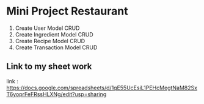 # Mini Project Restaurant
1. Create User Model CRUD
2. Create Ingredient Model CRUD
3. Create Recipe Model CRUD
4. Create Transaction Model CRUD

## Link to my sheet work
link : https://docs.google.com/spreadsheets/d/1qE55UcEsiL1PEHcMegtNaM82SxT6yoprFeFRssHLXNg/edit?usp=sharing